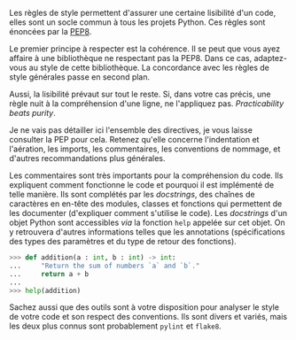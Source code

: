 Les règles de style permettent d'assurer une certaine lisibilité d'un code, elles sont un socle commun à tous les projets Python.
Ces règles sont énoncées par la [PEP8](https://www.python.org/dev/peps/pep-0008/).

Le premier principe à respecter est la cohérence. Il se peut que vous ayez affaire à une bibliothèque ne respectant pas la PEP8.
Dans ce cas, adaptez-vous au style de cette bibliothèque. La concordance avec les règles de style générales passe en second plan.

Aussi, la lisibilité prévaut sur tout le reste. Si, dans votre cas précis, une règle nuit à la compréhension d'une ligne, ne l'appliquez pas. *Practicability beats purity*.

Je ne vais pas détailler ici l'ensemble des directives, je vous laisse consulter la PEP pour cela.
Retenez qu'elle concerne l'indentation et l'aération, les imports, les commentaires, les conventions de nommage, et d'autres recommandations plus générales.

Les commentaires sont très importants pour la compréhension du code.
Ils expliquent comment fonctionne le code et pourquoi il est implémenté de telle manière.
Ils sont complétés par les *docstrings*, des chaînes de caractères en en-tête des modules, classes et fonctions qui permettent de les documenter (d'expliquer comment s'utilise le code).
Les *docstrings* d'un objet Python sont accessibles *via* la fonction `help` appelée sur cet objet.
On y retrouvera d'autres informations telles que les annotations (spécifications des types des paramètres et du type de retour des fonctions).

```python
>>> def addition(a : int, b : int) -> int:
...     "Return the sum of numbers `a` and `b`."
...     return a + b
...
>>> help(addition)
```

Sachez aussi que des outils sont à votre disposition pour analyser le style de votre code et son respect des conventions.
Ils sont divers et variés, mais les deux plus connus sont probablement `pylint` et `flake8`.
